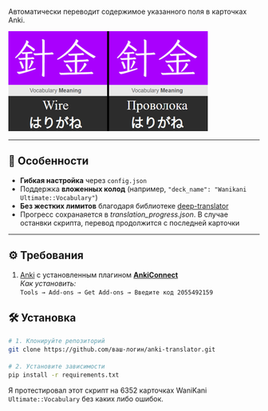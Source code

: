 Автоматически переводит содержимое указанного поля в карточках Anki.

<img src="assets/example.jpg" width="400" alt="Example Anki"/>

---

## 🌟 Особенности

- **Гибкая настройка** через `config.json`
- Поддержка **вложенных колод** (например, `"deck_name": "Wanikani Ultimate::Vocabulary"`)
- **Без жестких лимитов** благодаря библиотеке [deep-translator](https://github.com/nidhaloff/deep-translator)
- Прогресс сохранаяется в _translation_progress.json_. В случае останвки скрипта, перевод продолжится с последней карточки

---

## ⚙️ Требования

1. [Anki](https://apps.ankiweb.net/) с установленным плагином **[AnkiConnect](https://ankiweb.net/shared/info/2055492159)**  
   _Как установить:_  
   `Tools → Add-ons → Get Add-ons → Введите код 2055492159`

## 🛠️ Установка

```bash
# 1. Клонируйте репозиторий
git clone https://github.com/ваш-логин/anki-translator.git

# 2. Установите зависимости
pip install -r requirements.txt
```

Я протестировал этот скрипт на 6352 карточках WaniKani `Ultimate::Vocabulary` без каких либо ошибок.
